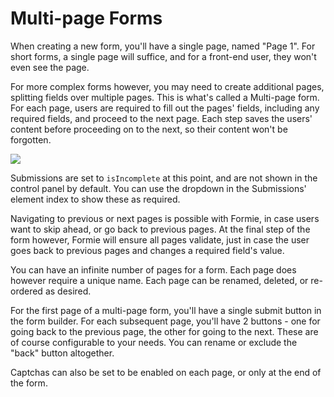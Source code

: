 # Multi-page Forms
When creating a new form, you'll have a single page, named "Page 1". For short forms, a single page will suffice, and for a front-end user, they won't even see the page.

For more complex forms however, you may need to create additional pages, splitting fields over multiple pages. This is what's called a Multi-page form. For each page, users are required to fill out the pages' fields, including any required fields, and proceed to the next page. Each step saves the users' content before proceeding on to the next, so their content won't be forgotten.

<img src="https://verbb.io/uploads/plugins/formie/formie-pages.png" />

Submissions are set to `isIncomplete` at this point, and are not shown in the control panel by default. You can use the dropdown in the Submissions' element index to show these as required.

Navigating to previous or next pages is possible with Formie, in case users want to skip ahead, or go back to previous pages. At the final step of the form however, Formie will ensure all pages validate, just in case the user goes back to previous pages and changes a required field's value.

You can have an infinite number of pages for a form. Each page does however require a unique name. Each page can be renamed, deleted, or re-ordered as desired.

For the first page of a multi-page form, you'll have a single submit button in the form builder. For each subsequent page, you'll have 2 buttons - one for going back to the previous page, the other for going to the next. These are of course configurable to your needs. You can rename or exclude the "back" button altogether.

Captchas can also be set to be enabled on each page, or only at the end of the form.